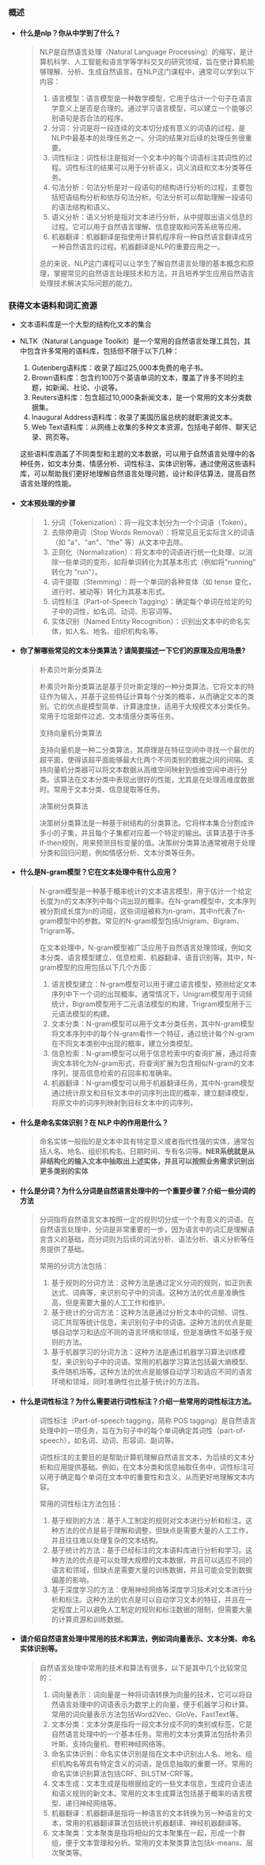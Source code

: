  

### 概述

- #### 什么是nlp？你从中学到了什么？

  > NLP是自然语言处理（Natural Language Processing）的缩写，是计算机科学、人工智能和语言学等学科交叉的研究领域，旨在使计算机能够理解、分析、生成自然语言。在NLP这门课程中，通常可以学到以下内容：
  >
  > 1. 语言模型：语言模型是一种数学模型，它用于估计一个句子在语言学意义上是否是合理的。通过学习语言模型，可以建立一个能够识别语句是否合法的程序。
  > 2. 分词：分词是将一段连续的文本切分成有意义的词语的过程，是NLP中最基本的处理任务之一。分词的结果对后续的处理任务很重要。
  > 3. 词性标注：词性标注是指对一个文本中的每个词语标注其词性的过程。词性标注的结果可以用于分析语义，词义消歧和文本分类等任务。
  > 4. 句法分析：句法分析是对一段语句的结构进行分析的过程，主要包括短语结构分析和依存句法分析。句法分析可以帮助理解一段语句的语法结构和语义。
  > 5. 语义分析：语义分析是指对文本进行分析，从中提取出语义信息的过程。它可以用于自然语言理解、信息提取和问答系统等应用。
  > 6. 机器翻译：机器翻译是指使用计算机程序将一种自然语言翻译成另一种自然语言的过程。机器翻译是NLP的重要应用之一。
  >
  > 总的来说，NLP这门课程可以让学生了解自然语言处理的基本概念和原理，掌握常见的自然语言处理技术和方法，并且培养学生应用自然语言处理技术解决实际问题的能力。



### 获得文本语料和词汇资源

- 文本语料库是一个大型的结构化文本的集合

- NLTK（Natural Language Toolkit）是一个常用的自然语言处理工具包，其中包含许多常用的语料库，包括但不限于以下几种：

  1. Gutenberg语料库：收录了超过25,000本免费的电子书。
  2. Brown语料库：包含约100万个英语单词的文本，覆盖了许多不同的主题，如新闻、社论、小说等。
  3. Reuters语料库：包含超过10,000条新闻文本，是一个常用的文本分类数据集。
  4. Inaugural Address语料库：收录了美国历届总统的就职演说文本。
  5. Web Text语料库：从网络上收集的多种文本资源，包括电子邮件、聊天记录、网页等。

  这些语料库涵盖了不同类型和主题的文本数据，可以用于自然语言处理中的各种任务，如文本分类、情感分析、词性标注、实体识别等。通过使用这些语料库，可以帮助我们更好地理解自然语言处理问题，设计和评估算法，提高自然语言处理的性能。

- #### 文本预处理的步骤

  > 1. 分词（Tokenization）：将一段文本划分为一个个词语（Token）。
  > 2. 去除停用词（Stop Words Removal）：将常见且无实际含义的词语（如 "a"、"an"、"the" 等）从文本中去除。
  > 3. 正则化（Normalization）：将文本中的词语进行统一化处理，以消除一些单词的变形，如将单词转化为其基本形式（例如将"running" 转化为 "run"）。
  > 4. 词干提取（Stemming）：将一个单词的各种变体（如 tense 变化，进行时、被动等）转化为其基本形式。
  > 5. 词性标注（Part-of-Speech Tagging）：确定每个单词在给定的句子中的词性，如名词、动词、形容词等。
  > 6. 实体识别（Named Entity Recognition）：识别出文本中的命名实体，如人名、地名、组织机构名等。

- #### 你了解哪些常见的文本分类算法？请简要描述一下它们的原理及应用场景?

  > 朴素贝叶斯分类算法
  >
  > 朴素贝叶斯分类算法是基于贝叶斯定理的一种分类算法。它将文本的特征作为输入，并基于这些特征计算每个分类的概率，从而确定文本的类别。它的优点是模型简单、计算速度快，适用于大规模文本分类任务。常用于垃圾邮件过滤、文本情感分类等任务。
  >
  > 支持向量机分类算法
  >
  > 支持向量机是一种二分类算法，其原理是在特征空间中寻找一个最优的超平面，使得该超平面能够最大化两个不同类别的数据之间的间隔。支持向量机分类器可以将文本数据从高维空间映射到低维空间中进行分类。该算法在文本分类中表现出很好的性能，尤其是在处理高维度数据时。常用于文本分类、信息提取等任务。
  >
  > 决策树分类算法
  >
  > 决策树分类算法是一种基于树结构的分类算法。它将样本集合分割成许多小的子集，并且每个子集都对应着一个特定的输出。该算法基于许多if-then规则，用来预测目标变量的值。决策树分类算法通常被用于处理分类和回归问题，例如情感分析、文本分类等任务。

- #### 什么是N-gram模型？它在文本处理中有什么应用？

  > N-gram模型是一种基于概率统计的文本语言模型，用于估计一个给定长度为n的文本序列中每个词出现的概率。在N-gram模型中，文本序列被分割成长度为n的词组，这些词组被称为n-gram，其中n代表了n-gram模型中的参数。常见的N-gram模型包括Unigram、Bigram、Trigram等。
  >
  > 在文本处理中，N-gram模型被广泛应用于自然语言处理领域，例如文本分类、语言模型建立、信息检索、机器翻译、语音识别等。其中，N-gram模型的应用包括以下几个方面：
  >
  > 1. 语言模型建立：N-gram模型可以用于建立语言模型，预测给定文本序列中下一个词的出现概率。通常情况下，Unigram模型用于词频统计，Bigram模型用于二元语法模型的构建，Trigram模型用于三元语法模型的构建。
  > 2. 文本分类：N-gram模型可以用于文本分类任务，其中N-gram模型将文本序列中的每个N-gram看作一个特征，通过统计每个N-gram在不同文本类别中出现的概率，建立分类模型。
  > 3. 信息检索：N-gram模型可以用于信息检索中的查询扩展，通过将查询文本转化为N-gram形式，将查询扩展为包含相似N-gram的文本序列，提高信息检索的召回率和准确率。
  > 4. 机器翻译：N-gram模型可以用于机器翻译任务，其中N-gram模型通过统计原文和目标文本中的词序列出现的概率，建立翻译模型，将原文中的词序列映射到目标文本中的词序列。

- #### 什么是命名实体识别？在 NLP 中的作用是什么？

  > 命名实体一般指的是文本中具有特定意义或者指代性强的实体，通常包括人名、地名、组织机构名、日期时间、专有名词等。**NER系统就是从非结构化的输入文本中抽取出上述实体，并且可以按照业务需求识别出更多类别的实体**
  
- #### 什么是分词？为什么分词是自然语言处理中的一个重要步骤？介绍一些分词的方法

  > 分词指将自然语言文本按照一定的规则切分成一个个有意义的词语。在自然语言处理中，分词是非常重要的一步，因为语言中的词汇是理解语言含义的基础，而分词则为后续的词法分析、语法分析、语义分析等任务提供了基础。
  >
  > 常用的分词方法包括：
  >
  > 1. 基于规则的分词方法：这种方法是通过定义分词的规则，如正则表达式、词典等，来识别句子中的词语。这种方法的优点是准确性高，但是需要大量的人工工作和维护。
  > 2. 基于统计的分词方法：这种方法是通过分析文本中的词频、词性、词汇共现等统计信息，来识别句子中的词语。这种方法的优点是能够自动学习和适应不同的语言环境和领域，但是准确性不如基于规则的方法。
  > 3. 基于机器学习的分词方法：这种方法是通过机器学习算法训练模型，来识别句子中的词语。常用的机器学习算法包括最大熵模型、条件随机场等。这种方法的优点是能够自动学习和适应不同的语言环境和领域，同时准确性也比基于统计的方法高。

- #### 什么是词性标注？为什么需要进行词性标注？介绍一些常用的词性标注方法。

  > 词性标注（Part-of-speech tagging，简称 POS tagging）是自然语言处理中的一项任务，旨在为句子中的每个单词确定其词性（part-of-speech），如名词、动词、形容词、副词等。
  >
  > 词性标注的主要目的是帮助计算机理解自然语言文本，为后续的文本分析和应用提供基础。例如，在文本分类和信息抽取任务中，词性标注可以用于确定每个单词在文本中的重要性和含义，从而更好地理解文本内容。
  >
  > 常用的词性标注方法包括：
  >
  > 1. 基于规则的方法：基于人工制定的规则对文本进行分析和标注。这种方法的优点是易于理解和调整，但缺点是需要大量的人工工作，并且往往难以处理复杂的文本结构。
  > 2. 基于统计的方法：基于已经标注的文本语料库进行分析和学习。这种方法的优点是可以处理大规模的文本数据，并且可以适应不同的语言和领域，但缺点是需要大量的训练数据，并且可能会受到数据偏差的影响。
  > 3. 基于深度学习的方法：使用神经网络等深度学习技术对文本进行分析和标注。这种方法的优点是可以自动学习文本的特征，并且在一定程度上可以避免人工制定的规则和标注数据的限制，但需要大量的计算资源和训练数据。

- #### 请介绍自然语言处理中常用的技术和算法，例如词向量表示、文本分类、命名实体识别等。

  > 自然语言处理中常用的技术和算法有很多，以下是其中几个比较常见的：
  >
  > 1. 词向量表示：词向量是一种将词语转换为向量的技术，它可以将自然语言处理中的词语表示为数学上的向量，便于机器学习和计算。常用的词向量表示方法包括Word2Vec、GloVe、FastText等。
  > 2. 文本分类：文本分类是指将一段文本分成不同的类别或标签，它是自然语言处理中的一个基本任务。常用的文本分类算法包括朴素贝叶斯、支持向量机、卷积神经网络等。
  > 3. 命名实体识别：命名实体识别是指在文本中识别出人名、地名、组织机构名等具有特定含义的词语，是信息抽取的重要一环。常用的命名实体识别算法包括CRF、BiLSTM-CRF等。
  > 4. 文本生成：文本生成是指根据给定的一些文本信息，生成符合语法和语义规则的新文本。常用的文本生成算法包括基于概率的语言模型、递归神经网络等。
  > 5. 机器翻译：机器翻译是指将一种语言的文本转换为另一种语言的文本，常用的机器翻译算法包括统计机器翻译、神经机器翻译等。
  > 6. 文本聚类：文本聚类是指将相似的文本聚集在一起，形成一个群组，便于文本管理和分析。常用的文本聚类算法包括k-means、层次聚类等。


